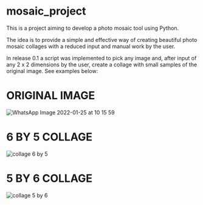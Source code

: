 # mosaic_project
This is a project aiming to develop a photo mosaic tool using Python.

The idea is to provide a simple and effective way of creating beautiful photo mosaic collages with a reduced input and manual work by the user.

In release 0.1 a script was implemented to pick any image and, after input of any 2 x 2 dimensions by the user, create a collage with small samples of the original image. See examples below:

# ORIGINAL IMAGE

![WhatsApp Image 2022-01-25 at 10 15 59](https://user-images.githubusercontent.com/32250857/152005955-77550769-55b5-4c26-9a63-8826f4772091.jpeg)

# 6 BY 5 COLLAGE
![collage 6 by 5](https://user-images.githubusercontent.com/32250857/152007201-9089d529-d6c1-4ea7-9220-c23e4591ddee.jpg)

# 5 BY 6 COLLAGE
![collage 5 by 6](https://user-images.githubusercontent.com/32250857/152007204-4d8608fa-0596-4bfe-90b0-8d8310ac4984.jpg)
